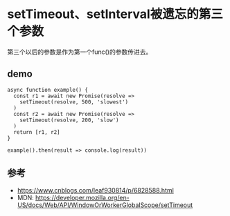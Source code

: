 # setTimeout、setInterval被遗忘的第三个参数

第三个以后的参数是作为第一个func()的参数传进去。

## 

## demo

```
async function example() {
  const r1 = await new Promise(resolve =>
    setTimeout(resolve, 500, 'slowest')
  )
  const r2 = await new Promise(resolve =>
    setTimeout(resolve, 200, 'slow')
  )
  return [r1, r2]
}

example().then(result => console.log(result))
```

## 参考
- https://www.cnblogs.com/leaf930814/p/6828588.html
- MDN: https://developer.mozilla.org/en-US/docs/Web/API/WindowOrWorkerGlobalScope/setTimeout

